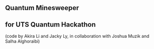 ## Quantum Minesweeper
## for UTS Quantum Hackathon
(code by Akira Li and Jacky Ly, in collaboration with Joshua Muzik and Salha Alghoraibi)
